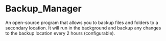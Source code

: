 Backup_Manager
==============

An open-source program that allows you to backup files and folders to a secondary location. It will run in the background and backup any changes to the backup location every 2 hours (configurable).
